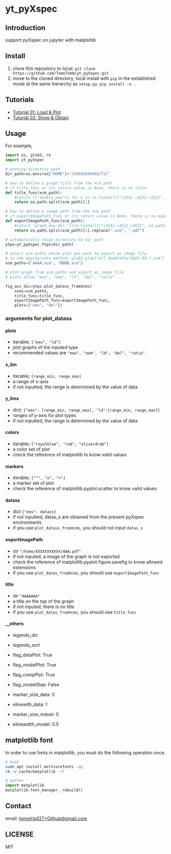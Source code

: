 # yt_pyXspec

## Introduction

support pyXspec on jupyter with matplotlib

## Install

1. clone this repository to local: `git clone https://github.com/TomoTom0/yt_pyXspec.git`
2. move to the cloned directory, local install with `pip` in the established mode at the same hierarchy as `setup.py`: `pip install -e .`

## Tutorials

- [Tutorial 01: Load & Plot](./tutorial/tutorial_01_LoadAndPlot.md)
- [Tutorial 02: Show & Obtain](./tutorial/tutorial_02_ShowAndObtain.md)

## Usage

For example,

```python
import os, glob2, re
import yt_pyXspec

# working directory path
dir_path=os.environ["HOME"]+"/XXXXXXXXXXX/fit"

# how to define a graph title from the xcm path
# if title_func or its return value is None, there is no title
def title_func(xcm_path):
    #return (["double_pow"+s for s in re.findall(r"\d{4}-\d{2}-\d{2}", os.path.split(xcm_path)[1])]+[None])[0]
    return os.path.split(xcm_path)[1]

# how to define a image path from the xcm path
# if exportImagePath_func or its return value is None, there is no export file
def exportImagePath_func(xcm_path):
    #return "graph_eeu-del_"+(re.findall(r"\d{4}-\d{2}-\d{2}", os.path.split(xcm_path)[1])+[None])[0]+".pdf"
    return os.path.split(xcm_path)[1].replace(".xcm", ".pdf")

# automatically chage directory to dir_path
ytpx=yt_pyXspec.Ytpx(dir_path)

# select xcm paths whose plot you want to export as image file
# in the appropriate method; glob2.glob("all_doublePow*2022-04-*.xcm")
xcm_paths=["AAAA.xcm", "BBBB.xcm"]

# plot graph from xcm paths and export as image file
# plots allow "eeu", "eem", "ld", "del", "ratio"

fig_axs_dic=ytpx.plot_datass_fromXcms(
    xcms=xcm_paths,
    title_func=title_func,
    exportImagePath_func=exportImagePath_func,
    plots=["eeu", "del"])
```

### arguments for plot_datass

#### plots
- iterable; `["eeu", "ld"]`
- plot graphs of the inputed type
- recommended values are `"eeu", "eem", "ld", "del", "ratio"`

#### x_lim
- iterable; `[range_min, range_max]`
- a range of x-axis
- if not inputted, the range is determined by the value of data

#### y_lims
- dict; `{"eeu": [range_min, range_max], "ld":[range_min, range_max]}`
- ranges of y-axis for plot types
- if not inputted, the range is determined by the value of data

#### colors
- iterable; `["royalblue", "red", "oliverdrab"]`
- a color set of plot
- check the reference of matplotlib to know valid values

#### markers
- iterable; `["^", "o", "+"]`
- a marker set of plot
- check the reference of matplotlib.pyplot.scatter to know valid values

#### datass
- dict `{"eeu": datass}`
- if not inputted, datas_s are obtained from the present pyXspec environments
- if you use `plot_datass_fromXcms`, you should not input `datas_s`

#### exportImagePath
- str `"/home/XXXXXXXXXXX/AAA.pdf"`
- if not inputed, a image of the graph is not exported
- check the reference of matplotlib.pyplot.figure.savefig to know allowed extensions
- if you use `plot_datas_fromXcms`, you should use `exportImagePath_func`

#### title
- str `"AAAAAAA"`
- a title on the top of the graph
- if not inputed, there is no title
- if you use `plot_datas_fromXcms`, you should use `title_func`

#### __others

- legends_dic
- legends_sort

- flag_dataPlot: True
- flag_modelPlot: True
- flag_compPlot: True
- flag_modelStep: False
- marker_size_data: 0
- elinewith_data: 1
- marker_size_mdoel: 0
- elinewidth_model: 0.5


## matplotlib font

In order to use fonts in matplotlib, you must do the following operation once.

```bash
# bash
sudo apt install msttcorefonts -qq
rm ~/.cache/matplotlib -rf
```

```python
# python
import matplotlib
matplotlib.font_manager._rebuild()
```

## Contact

email: tomoIris427+Github@gmail.com

## LICENSE

MIT